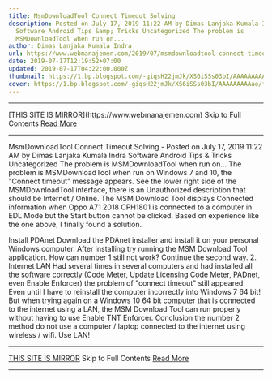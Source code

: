 ```yaml
---
title: MsmDownloadTool Connect Timeout Solving
description: Posted on July 17, 2019 11:22 AM by Dimas Lanjaka Kumala Indra
  Software Android Tips &amp; Tricks Uncategorized The problem is
  MSMDownloadTool when run on...
author: Dimas Lanjaka Kumala Indra
url: https://www.webmanajemen.com/2019/07/msmdownloadtool-connect-timeout-solving.html
date: 2019-07-17T12:19:52+07:00
updated: 2019-07-17T04:22:00.000Z
thumbnail: https://1.bp.blogspot.com/-giqsH22jmJk/XS6iSSs03bI/AAAAAAAAAao/fbiS01VwdK89uUQ7oe0FCI2X5Tm-xEl9gCLcBGAs/s1600/msmdownloadtool-flash-oppo-a71-2018-cph1801.jpg
cover: https://1.bp.blogspot.com/-giqsH22jmJk/XS6iSSs03bI/AAAAAAAAAao/fbiS01VwdK89uUQ7oe0FCI2X5Tm-xEl9gCLcBGAs/s1600/msmdownloadtool-flash-oppo-a71-2018-cph1801.jpg
---
```


<hr/> [THIS SITE IS MIRROR](https://www.webmanajemen.com) Skip to Full Contents <a href="https://www.webmanajemen.com/2019/07/msmdownloadtool-connect-timeout-solving.html" rel="follow" class="button" id="read-more">Read More</a> <hr/> MsmDownloadTool Connect Timeout Solving - Posted on July 17, 2019 11:22 AM by Dimas Lanjaka Kumala Indra Software Android Tips &amp; Tricks Uncategorized The problem is MSMDownloadTool when run on... The problem is MSMDownloadTool when run on Windows 7 and 10, the "Connect timeout" message appears. See the lower right side of the MSMDownloadTool interface, there is an Unauthorized description that should be Internet / Online. The MSM Download Tool displays Connected information when Oppo A71 2018 CPH1801 is connected to a computer in EDL Mode but the Start button cannot be clicked. 
Based on experience like the one above, I finally found a solution. 

Install PDAnet
Download the PDAnet installer and install it on your personal Windows computer. After installing try running the MSM Download Tool application. 
How can number 1 still not work? Continue the second way. 
2. Internet LAN
Had several times in several computers and had installed all the software correctly (Code Meter, Update Licensing Code Meter, PADnet, even Enable Enforcer) the problem of "connect timeout" still appeared. Even until I have to reinstall the computer incorrectly into Windows 7 64 bit! 
But when trying again on a Windows 10 64 bit computer that is connected to the internet using a LAN, the MSM Download Tool can run properly without having to use Enable TNT Enforcer. 
Conclusion the number 2 method do not use a computer / laptop connected to the internet using wireless / wifi. Use LAN! <hr/> [THIS SITE IS MIRROR](https://www.webmanajemen.com) Skip to Full Contents <a href="https://www.webmanajemen.com/2019/07/msmdownloadtool-connect-timeout-solving.html" rel="follow" class="button" id="read-more">Read More</a> <hr/>